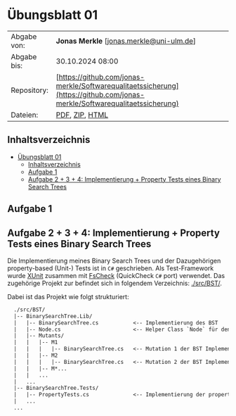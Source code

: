 # Übungsblatt 01

|   |            |
|---|------------|
| Abgabe von: | **Jonas Merkle** [[jonas.merkle@uni-ulm.de](mailto:jonas.merkle@un-ulm.de?subject=%C3%9Cbung%20Angewandte%20Stochastik)] |
| Abgabe bis: | 30.10.2024 08:00 |
| Repository: | [https://github.com/jonas-merkle/Softwarequalitaetssicherung](https://github.com/jonas-merkle/Softwarequalitaetssicherung) |
| Dateien:    | [PDF](https://jonas-merkle.github.io/Softwarequalitaetssicherung/Uebungsblatt01/Uebungsblatt01_Jonas-Merkle.pdf), [ZIP](https://jonas-merkle.github.io/Softwarequalitaetssicherung/Uebungsblatt01/Uebungsblatt01_Jonas-Merkle.zip), [HTML](https://jonas-merkle.github.io/Softwarequalitaetssicherung/Uebungsblatt01/Uebungsblatt01_Jonas-Merkle.html) |

## Inhaltsverzeichnis

- [Übungsblatt 01](#übungsblatt-01)
  - [Inhaltsverzeichnis](#inhaltsverzeichnis)
  - [Aufgabe 1](#aufgabe-1)
  - [Aufgabe 2 + 3 + 4: Implementierung + Property Tests eines  Binary Search Trees](#aufgabe-2--3--4-implementierung--property-tests-eines--binary-search-trees)

## Aufgabe 1

## Aufgabe 2 + 3 + 4: Implementierung + Property Tests eines  Binary Search Trees

Die Implementierung meines Binary Search Trees und der Dazugehörigen property-based (Unit-) Tests ist in `C#` geschrieben. Als Test-Framework wurde [XUnit](https://github.com/xunit/xunit) zusammen mit [FsCheck](https://github.com/fscheck/FsCheck) (QuickCheck `C#` port) verwendet. Das zugehörige Projekt zur befindet sich in folgendem Verzeichnis: [./src/BST/](./src/BST/).

Dabei ist das Projekt wie folgt strukturiert:

```txt
  ./src/BST/
  |-- BinarySearchTree.Lib/
  |   |-- BinarySearchTree.cs           <-- Implementierung des BST
  |   |-- Node.cs                       <-- Helper Class `Node` für den BST
  |   |-- Mutants/
  |   |   |-- M1
  |   |   |   |-- BinarySearchTree.cs   <-- Mutation 1 der BST Implementierung
  |   |   |-- M2
  |   |   |   |-- BinarySearchTree.cs   <-- Mutation 2 der BST Implementierung
  |   |   |-- M*...
  |   |   ...
  |   ...
  |-- BinarySearchTree.Tests/
  |   |-- PropertyTests.cs              <-- Implementierung der property-based (Unit-) Tests
  |   ...
  ...
```
